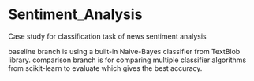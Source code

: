 # Sentiment_Analysis
Case study for classification task of news sentiment analysis

baseline branch is using a built-in Naive-Bayes classifier from TextBlob library.
comparison branch is for comparing multiple classifier algorithms from scikit-learn to evaluate which gives the best accuracy.
